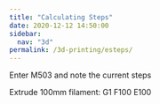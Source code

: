 ```yaml
---
title: "Calculating Steps"
date: 2020-12-12 14:50:00
sidebar:
  nav: "3d"
permalink: /3d-printing/esteps/
---
```


Enter M503 and note the current steps

Extrude 100mm filament: G1 F100 E100




